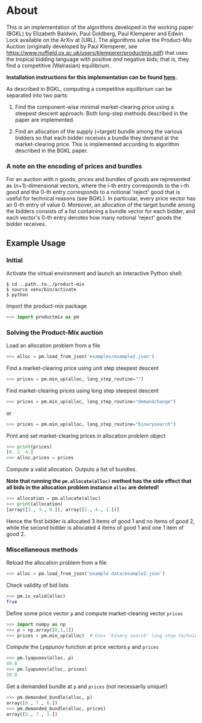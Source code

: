 # About

This is an implementation of the algorithms developed in the working paper (BGKL) by Elizabeth Baldwin, Paul Goldberg,
Paul Klemperer and Edwin Lock available on the ArXiv at [URL]. The algorithms solve the Product-Mix Auction (originally
developed by Paul Klemperer, see https://www.nuffield.ox.ac.uk/users/klemperer/productmix.pdf) that uses the tropical
bidding language with positive *and* negative bids; that is, they find a competitive (Walrasian) equilibrium.


**Installation instructions for this implementation can be found [here](install.md).**

As described in BGKL, computing a competitive equilibrium can be separated into two parts:

1) Find the component-wise minimal market-clearing price using a steepest
descent approach. Both long-step methods described in the paper are
implemented.

2) Find an allocation of the supply (=target) bundle among the various bidders
so that each bidder receives a bundle they demand at the market-clearing price.
This is implemented according to algorithm described in the BGKL paper.

### A note on the encoding of prices and bundles
For an auction with n goods, prices and bundles of goods are represented as (n+1)-dimensional vectors, where the i-th
entry corresponds to the i-th good and the 0-th entry corresponds to a notional 'reject' good that is useful for
technical reasons (see BGKL). In particular, every price vector has an 0-th entry of value 0. Moreover, an allocation
of the target bundle among the bidders consists of a list containing a bundle vector for each bidder, and each vector's
0-th entry denotes how many notional 'reject' goods the bidder receives.

## Example Usage

### Initial
Activate the virtual environment and launch an interactive Python shell:

```console
$ cd ..path..to../product-mix
$ source venv/bin/activate
$ python
```

Import the product-mix package
```python
>>> import productmix as pm
```

### Solving the Product-Mix auction

Load an allocation problem from a file
```python
>>> alloc = pm.load_from_json('examples/example2.json')
```

Find a market-clearing price using unit step steepest descent
```python
>>> prices = pm.min_up(alloc, long_step_routine="")
```

Find market-clearing prices using long step steepest descent
```python
>>> prices = pm.min_up(alloc, long_step_routine="demandchange")
```
or
```python
>>> prices = pm.min_up(alloc, long_step_routine="binarysearch")
```

Print and set market-clearing prices in allocation problem object
```python
>>> print(prices)
[0. 2. 4.]
>>> alloc.prices = prices
```

Compute a valid allocation. Outputs a list of bundles.

**Note that running the `pm.allocate(alloc)` method has
the side effect that all bids in the allocation problem instance `alloc`
are deleted!**
```python
>>> allocation = pm.allocate(alloc)
>>> print(allocation)
[array([3., 3., 0.]), array([2., 4., 1.])]
```
Hence the first bidder is allocated 3 items of good 1 and no items of good 2,
while the second bidder is allocated 4 items of good 1 and one 1 item of good 2.


### Miscellaneous methods

Reload the allocation problem from a file
```python
>>> alloc = pm.load_from_json('example data/example2.json')
```

Check validity of bid lists
```python
>>> pm.is_valid(alloc)
True
```

Define some price vector `p` and compute market-clearing vector `prices`
```python
>>> import numpy as np
>>> p = np.array([0,1,1])
>>> prices = pm.min_up(alloc)  # Uses 'binary search' long step technique by default
```

Compute the *Lyapunov* function at price vectors `p` and `prices`
```python
>>> pm.lyapunov(alloc, p)
49.0
>>> pm.lyapunov(alloc, prices)
39.0
```

Get a demanded bundle at `p` and `prices` (not necessarily unique!)
```python
>>> pm.demanded_bundle(alloc, p)
array([0., 7., 6.])
>>> pm.demanded_bundle(alloc, prices)
array([5., 7., 1.])
```
